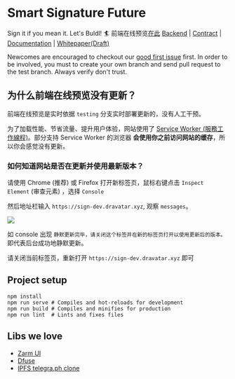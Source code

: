 # Smart Signature Future
Sign it if you mean it. Let's Buldl! 🏄
前端在线预览[在此](https://sign-dev.dravatar.xyz/)
[Backend](https://github.com/smart-signature/smart-signature-backend) | [Contract](https://github.com/smart-signature/smart-signature-EOS-contract) | [Documentation](https://shimo.im/docs/UOYT3DqklCYBbzny) | [Whitepaper(Draft)](https://hackmd.io/Q3KNkxjgSwKRJ5cfBL2I4g)

Newcomes are encouraged to checkout our [good first issue](https://github.com/smart-signature/smart-signature-future/issues?q=is%3Aopen+is%3Aissue+label%3A%22good+first+issue%22) first. In order to be involved, you must to create your own branch and send pull request to the test branch. Always verify don't trust. 

## 为什么前端在线预览没有更新？

前端在线预览是实时依据 `testing` 分支实时部署更新的，没有人工干预。

为了加载性能、节省流量、提升用户体验，网站使用了 [Service Worker (服務工作線程)](https://developers.google.cn/web/fundamentals/primers/service-workers/?hl=zh-tw)。部分支持 Service Worker 的浏览器 **会使用你之前访问网站的缓存**，所以你会感觉没有更新。

### 如何知道网站是否在更新并使用最新版本？

请使用 Chrome (推荐) 或 Firefox 打开新标签页，鼠标右键点击 `Inspect Element` (审查元素) ，选择 `Console`

然后地址栏输入 `https://sign-dev.dravatar.xyz`, 观察 `messages`。

![](https://ws1.sinaimg.cn/large/006tKfTcgy1g1a6scu28rj327v0u0gpa.jpg)


如 console 出现 `静默更新完毕，请关闭这个标签并在新的标签页打开以使用更新后的版本。` 即代表后台成功地静默更新。

请关闭当前标签页，重新打开 `https://sign-dev.dravatar.xyz` 即可


## Project setup
```
npm install 
npm run serve # Compiles and hot-reloads for development
npm run build # Compiles and minifies for production
npm run lint  # Lints and fixes files
```

## Libs we love
- [Zarm UI](https://zhongantecheng.github.io/zarm-vue/#/documents/quick-start)
- [Dfuse](https://www.dfuse.io/en)
- [IPFS telegra.ph clone](https://github.com/alexstep/ipfs-telegra.ph)
